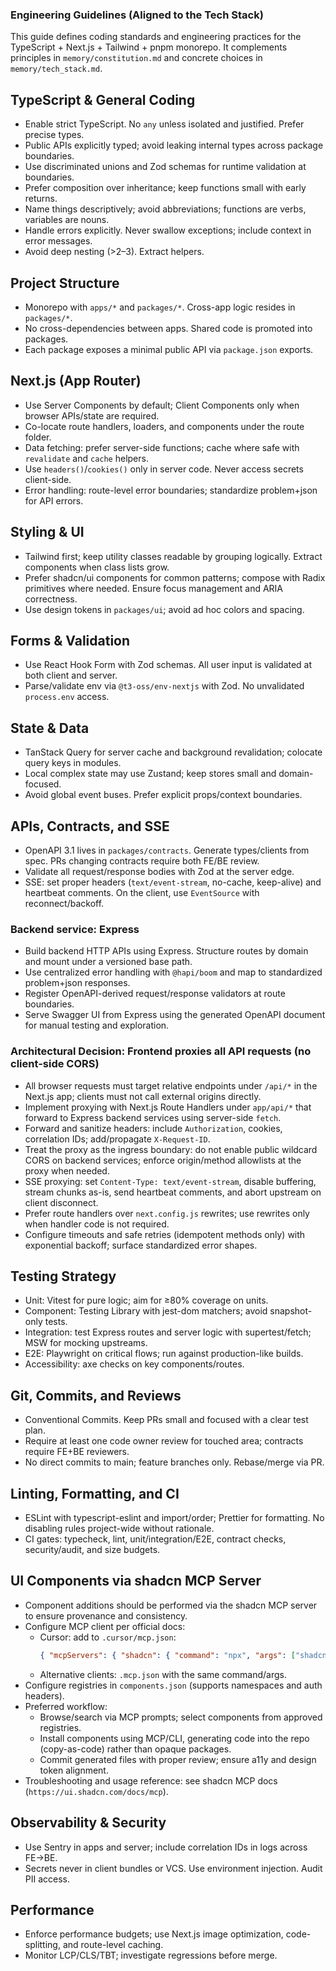 ### Engineering Guidelines (Aligned to the Tech Stack)

This guide defines coding standards and engineering practices for the TypeScript + Next.js + Tailwind + pnpm monorepo. It complements principles in `memory/constitution.md` and concrete choices in `memory/tech_stack.md`.

## TypeScript & General Coding
- Enable strict TypeScript. No `any` unless isolated and justified. Prefer precise types.
- Public APIs explicitly typed; avoid leaking internal types across package boundaries.
- Use discriminated unions and Zod schemas for runtime validation at boundaries.
- Prefer composition over inheritance; keep functions small with early returns.
- Name things descriptively; avoid abbreviations; functions are verbs, variables are nouns.
- Handle errors explicitly. Never swallow exceptions; include context in error messages.
- Avoid deep nesting (>2–3). Extract helpers.

## Project Structure
- Monorepo with `apps/*` and `packages/*`. Cross-app logic resides in `packages/*`.
- No cross-dependencies between apps. Shared code is promoted into packages.
- Each package exposes a minimal public API via `package.json` exports.

## Next.js (App Router)
- Use Server Components by default; Client Components only when browser APIs/state are required.
- Co-locate route handlers, loaders, and components under the route folder.
- Data fetching: prefer server-side functions; cache where safe with `revalidate` and `cache` helpers.
- Use `headers()`/`cookies()` only in server code. Never access secrets client-side.
- Error handling: route-level error boundaries; standardize problem+json for API errors.

## Styling & UI
- Tailwind first; keep utility classes readable by grouping logically. Extract components when class lists grow.
- Prefer shadcn/ui components for common patterns; compose with Radix primitives where needed. Ensure focus management and ARIA correctness.
- Use design tokens in `packages/ui`; avoid ad hoc colors and spacing.

## Forms & Validation
- Use React Hook Form with Zod schemas. All user input is validated at both client and server.
- Parse/validate env via `@t3-oss/env-nextjs` with Zod. No unvalidated `process.env` access.

## State & Data
- TanStack Query for server cache and background revalidation; colocate query keys in modules.
- Local complex state may use Zustand; keep stores small and domain-focused.
- Avoid global event buses. Prefer explicit props/context boundaries.

## APIs, Contracts, and SSE
- OpenAPI 3.1 lives in `packages/contracts`. Generate types/clients from spec. PRs changing contracts require both FE/BE review.
- Validate all request/response bodies with Zod at the server edge.
- SSE: set proper headers (`text/event-stream`, no-cache, keep-alive) and heartbeat comments. On the client, use `EventSource` with reconnect/backoff.

### Backend service: Express
- Build backend HTTP APIs using Express. Structure routes by domain and mount under a versioned base path.
- Use centralized error handling with `@hapi/boom` and map to standardized problem+json responses.
- Register OpenAPI-derived request/response validators at route boundaries.
- Serve Swagger UI from Express using the generated OpenAPI document for manual testing and exploration.

### Architectural Decision: Frontend proxies all API requests (no client-side CORS)
- All browser requests must target relative endpoints under `/api/*` in the Next.js app; clients must not call external origins directly.
- Implement proxying with Next.js Route Handlers under `app/api/*` that forward to Express backend services using server-side `fetch`.
- Forward and sanitize headers: include `Authorization`, cookies, correlation IDs; add/propagate `X-Request-ID`.
- Treat the proxy as the ingress boundary: do not enable public wildcard CORS on backend services; enforce origin/method allowlists at the proxy when needed.
- SSE proxying: set `Content-Type: text/event-stream`, disable buffering, stream chunks as-is, send heartbeat comments, and abort upstream on client disconnect.
- Prefer route handlers over `next.config.js` rewrites; use rewrites only when handler code is not required.
- Configure timeouts and safe retries (idempotent methods only) with exponential backoff; surface standardized error shapes.

## Testing Strategy
- Unit: Vitest for pure logic; aim for ≥80% coverage on units.
- Component: Testing Library with jest-dom matchers; avoid snapshot-only tests.
- Integration: test Express routes and server logic with supertest/fetch; MSW for mocking upstreams.
- E2E: Playwright on critical flows; run against production-like builds.
- Accessibility: axe checks on key components/routes.

## Git, Commits, and Reviews
- Conventional Commits. Keep PRs small and focused with a clear test plan.
- Require at least one code owner review for touched area; contracts require FE+BE reviewers.
- No direct commits to main; feature branches only. Rebase/merge via PR.

## Linting, Formatting, and CI
- ESLint with typescript-eslint and import/order; Prettier for formatting. No disabling rules project-wide without rationale.
- CI gates: typecheck, lint, unit/integration/E2E, contract checks, security/audit, and size budgets.

## UI Components via shadcn MCP Server
- Component additions should be performed via the shadcn MCP server to ensure provenance and consistency.
- Configure MCP client per official docs:
  - Cursor: add to `.cursor/mcp.json`:
    ```json
    { "mcpServers": { "shadcn": { "command": "npx", "args": ["shadcn@latest", "mcp"] } } }
    ```
  - Alternative clients: `.mcp.json` with the same command/args.
- Configure registries in `components.json` (supports namespaces and auth headers).
- Preferred workflow:
  - Browse/search via MCP prompts; select components from approved registries.
  - Install components using MCP/CLI, generating code into the repo (copy-as-code) rather than opaque packages.
  - Commit generated files with proper review; ensure a11y and design token alignment.
- Troubleshooting and usage reference: see shadcn MCP docs (`https://ui.shadcn.com/docs/mcp`).

## Observability & Security
- Use Sentry in apps and server; include correlation IDs in logs across FE→BE.
- Secrets never in client bundles or VCS. Use environment injection. Audit PII access.

## Performance
- Enforce performance budgets; use Next.js image optimization, code-splitting, and route-level caching.
- Monitor LCP/CLS/TBT; investigate regressions before merge.


